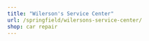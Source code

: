 ```yaml
---
title: "Wilerson's Service Center"
url: /springfield/wilersons-service-center/
shop: car repair
---
```

